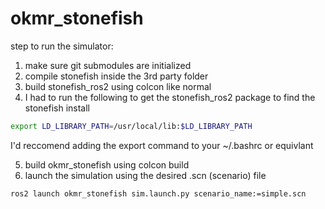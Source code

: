 # okmr_stonefish
step to run the simulator: 
1. make sure git submodules are initialized
2. compile stonefish inside the 3rd party folder
3. build stonefish_ros2 using colcon like normal
4. I had to run the following to get the stonefish_ros2 package to find the stonefish install

```bash
export LD_LIBRARY_PATH=/usr/local/lib:$LD_LIBRARY_PATH
```

I'd reccomend adding the export command to your ~/.bashrc or equivlant 

5. build okmr_stonefish using colcon build
6. launch the simulation using the desired .scn (scenario) file

```bash
ros2 launch okmr_stonefish sim.launch.py scenario_name:=simple.scn 
```
